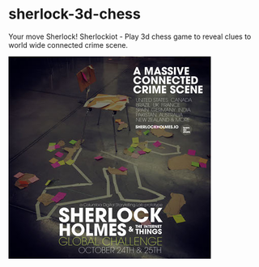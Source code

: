 # sherlock-3d-chess
Your move Sherlock! Sherlockiot - Play 3d chess game to reveal clues to world wide connected crime scene.<br/>

![Poster Connected Crime Scene](https://github.com/mickguy/sherlock-3d-chess/blob/master/SherlockChallenge-sm.jpg)